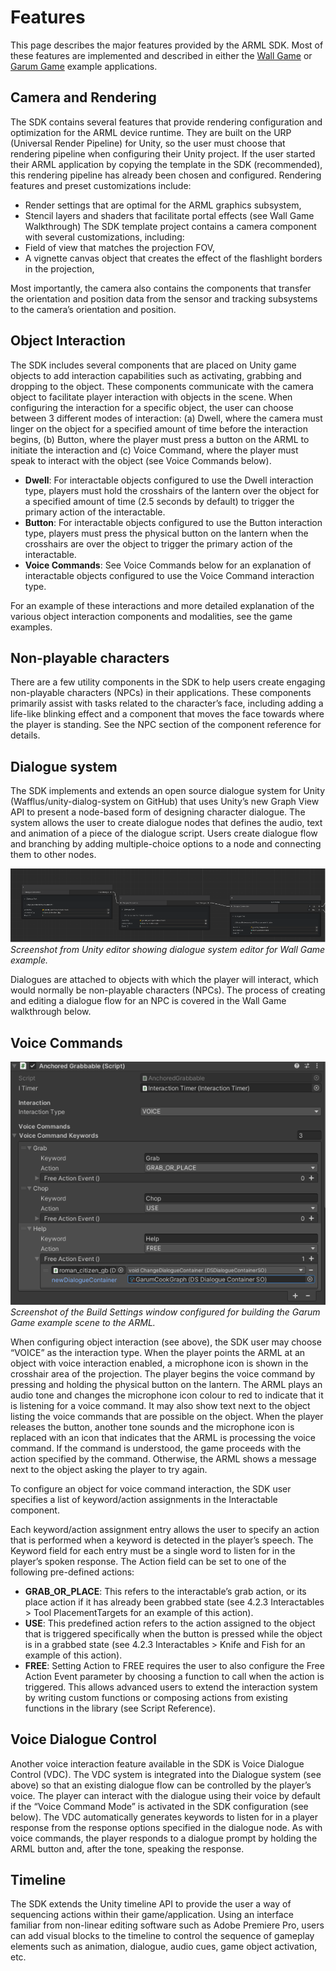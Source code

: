 # Features

This page describes the major features provided by the ARML SDK. Most of these features are implemented and described in either the [Wall Game](wallgame.md) or [Garum Game](garumgame.md) example applications.

## Camera and Rendering

The SDK contains several features that provide rendering configuration and optimization for the ARML device runtime. They are built on the URP (Universal Render Pipeline) for Unity, so the user must choose that rendering pipeline when configuring their Unity project. If the user started their ARML application by copying the template in the SDK (recommended), this rendering pipeline has already been chosen and configured. 
Rendering features and preset customizations include:
-	Render settings that are optimal for the ARML graphics subsystem,
-	Stencil layers and shaders that facilitate portal effects (see Wall Game Walkthrough)
The SDK template project contains a camera component with several customizations, including:
-	Field of view that matches the projection FOV,
-	A vignette canvas object that creates the effect of the flashlight borders in the projection,

Most importantly, the camera also contains the components that transfer the orientation and position data from the sensor and tracking subsystems to the camera’s orientation and position.

## Object Interaction

The SDK includes several components that are placed on Unity game objects to add interaction capabilities such as activating, grabbing and dropping to the object. These components communicate with the camera object to facilitate player interaction with objects in the scene. When configuring the interaction for a specific object, the user can choose between 3 different modes of interaction: (a) Dwell, where the camera must linger on the object for a specified amount of time before the interaction begins, (b) Button, where the player must press a button on the ARML to initiate the interaction and (c) Voice Command, where the player must speak to interact with the object (see Voice Commands below). 
- **Dwell**: For interactable objects configured to use the Dwell interaction type, players must hold the crosshairs of the lantern over the object for a specified amount of time (2.5 seconds by default) to trigger the primary action of the interactable. 
- **Button**: For interactable objects configured to use the Button interaction type, players must press the physical button on the lantern when the crosshairs are over the object to trigger the primary action of the interactable. 
- **Voice Commands**: See Voice Commands below for an explanation of interactable objects configured to use the Voice Command interaction type. 

For an example of these interactions and more detailed explanation of the various object interaction components and modalities, see the game examples.

##	Non-playable characters
There are a few utility components in the SDK to help users create engaging non-playable characters (NPCs) in their applications. These components primarily assist with tasks related to the character’s face, including adding a life-like blinking effect and a component that moves the face towards where the player is standing. See the NPC section of the component reference for details.

##	Dialogue system

The SDK implements and extends an open source dialogue system for Unity (Wafflus/unity-dialog-system on GitHub) that uses Unity’s new Graph View API to present a node-based form of designing character dialogue. The system allows the user to create dialogue nodes that defines the audio, text and animation of a piece of the dialogue script. Users create dialogue flow and branching by adding multiple-choice options to a node and connecting them to other nodes. 

![](images/arml-wallgame-dialogue.png)  
*Screenshot from Unity editor showing dialogue system editor for Wall Game example.*

Dialogues are attached to objects with which the player will interact, which would normally be non-playable characters (NPCs). The process of creating and editing a dialogue flow for an NPC is covered in the Wall Game walkthrough below. 

##	Voice Commands
![](images/arml-voice-commands.png)  
*Screenshot of the Build Settings window configured for building the Garum Game example scene to the ARML.*

When configuring object interaction (see above), the SDK user may choose “VOICE” as the interaction type. When the player points the ARML at an object with voice interaction enabled, a microphone icon is shown in the crosshair area of the projection. The player begins the voice command by pressing and holding the physical button on the lantern. The ARML plays an audio tone and changes the microphone icon colour to red to indicate that it is listening for a voice command. It may also show text next to the object listing the voice commands that are possible on the object. When the player releases the button, another tone sounds and the microphone icon is replaced with an icon that indicates that the ARML is processing the voice command. If the command is understood, the game proceeds with the action specified by the command. Otherwise, the ARML shows a message next to the object asking the player to try again.

To configure an object for voice command interaction, the SDK user specifies a list of keyword/action assignments in the Interactable component.

Each keyword/action assignment entry allows the user to specify an action that is performed when a keyword is detected in the player’s speech. The Keyword field for each entry must be a single word to listen for in the player’s spoken response. The Action field can be set to one of the following pre-defined actions:
- **GRAB_OR_PLACE**: This refers to the interactable’s grab action, or its place action if it has already been grabbed state (see 4.2.3 Interactables > Tool PlacementTargets for an example of this action). 
- **USE**: This predefined action refers to the action assigned to the object that is triggered specifically when the button is pressed while the object is in a grabbed state (see 4.2.3 Interactables > Knife and Fish for an example of this action). 
- **FREE**: Setting Action to FREE requires the user to also configure the Free Action Event parameter by choosing a function to call when the action is triggered. This allows advanced users to extend the interaction system by writing custom functions or composing actions from existing functions in the library (see Script Reference).

## Voice Dialogue Control
Another voice interaction feature available in the SDK is Voice Dialogue Control (VDC). The VDC system is integrated into the Dialogue system (see above) so that an existing dialogue flow can be controlled by the player’s voice. The player can interact with the dialogue using their voice by default if the “Voice Command Mode” is activated in the SDK configuration (see below). The VDC automatically generates keywords to listen for in a player response from the response options specified in the dialogue node. As with voice commands, the player responds to a dialogue prompt by holding the ARML button and, after the tone, speaking the response.

##	Timeline
The SDK extends the Unity timeline API to provide the user a way of sequencing actions within their game/application. Using an interface familiar from non-linear editing software such as Adobe Premiere Pro, users can add visual blocks to the timeline to control the sequence of gameplay elements such as animation, dialogue, audio cues, game object activation, etc.
